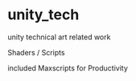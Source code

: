 # unity_tech
unity technical art related work

Shaders / Scripts

included Maxscripts for Productivity
